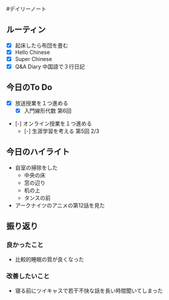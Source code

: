 #デイリーノート
## ルーティン
- [x] 起床したら布団を畳む
- [x] Hello Chinese
- [x] Super Chinese
- [x] Q&A Diary 中国語で３行日記
## 今日のTo Do
- [x] 放送授業を１つ進める
	- [x] 入門線形代数 第6回
- [-] オンライン授業を１つ進める
	- [-] 生涯学習を考える 第5回 2/3
## 今日のハイライト
- 自室の掃除をした
	- 中央の床
	- 窓の辺り
	- 机の上
	- タンスの前
- アークナイツのアニメの第12話を見た
## 振り返り
### 良かったこと
- 比較的睡眠の質が良くなった
### 改善したいこと
- 寝る前にツイキャスで若干不快な話を長い時間聞いてしまった
